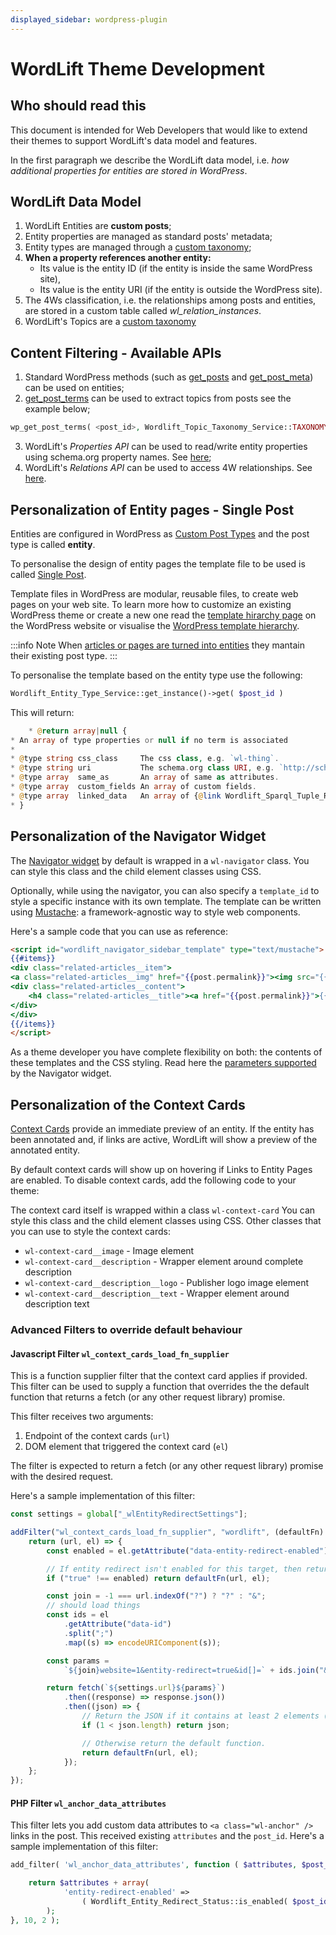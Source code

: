 ```yaml
---
displayed_sidebar: wordpress-plugin
---
```


# WordLift Theme Development

## Who should read this

This document is intended for Web Developers that would like to extend their themes to support WordLift's data model and features.

In the first paragraph we describe the WordLift data model, i.e. *how additional properties for entities are stored in WordPress*.

## WordLift Data Model

1. WordLift Entities are **custom posts**;
2. Entity properties are managed as standard posts' metadata;
3. Entity types are managed through a [custom taxonomy](https://codex.wordpress.org/Taxonomies#Custom_Taxonomies);
4. **When a property references another entity:**
     - Its value is the entity ID (if the entity is inside the same WordPress site),
     - Its value is the entity URI (if the entity is outside the WordPress site).
5. The 4Ws classification, i.e. the relationships among posts and entities, are stored in a custom table called *wl_relation_instances*.
6. WordLift's Topics are a [custom taxonomy](https://codex.wordpress.org/Taxonomies#Custom_Taxonomies)

## Content Filtering - Available APIs

1. Standard WordPress methods (such as [get_posts](https://codex.wordpress.org/Template_Tags/get_posts) and [get_post_meta](https://developer.wordpress.org/reference/functions/get_post_meta/)) can be used on entities;
2. [get_post_terms](https://codex.wordpress.org/Function_Reference/wp_get_post_terms) can be used to extract topics from posts see the example below;

```php
wp_get_post_terms( <post_id>, Wordlift_Topic_Taxonomy_Service::TAXONOMY_NAME, <args> )
```

3. WordLift's *Properties API* can be used to read/write entity properties using schema.org property names. See [here](https://github.com/insideout10/wordlift-plugin/blob/master/src/modules/core/wordlift_core_schema_api.php);
4. WordLift's *Relations API* can be used to access 4W relationships. See [here](https://github.com/insideout10/wordlift-plugin/blob/master/src/modules/core/wordlift_core_post_entity_relations.php).

## Personalization of Entity pages - Single Post

Entities are configured in WordPress as [Custom Post Types](https://codex.wordpress.org/Post_Types#Custom_Post_Types) and the post type is called **entity**.

To personalise the design of entity pages the template file to be used is called [Single Post](https://developer.wordpress.org/themes/basics/template-hierarchy/#single-post).

Template files in WordPress are modular, reusable files, to create web pages on your web site. To learn more how to customize an existing WordPress theme or create a new one read the [template hirarchy page](https://developer.wordpress.org/themes/basics/template-hierarchy/) on the WordPress website or visualise the [WordPress template hierarchy](https://wphierarchy.com/).

:::info Note
When [articles or pages are turned into entities](https://wordlift.io/blog/en/wordlift-3-15/) they mantain their existing post type.
:::

To personalise the template based on the entity type use the following:

```php
Wordlift_Entity_Type_Service::get_instance()->get( $post_id )
```

This will return:

```php
    * @return array|null {
* An array of type properties or null if no term is associated
*
* @type string css_class     The css class, e.g. `wl-thing`.
* @type string uri           The schema.org class URI, e.g. `http://schema.org/Thing`.
* @type array  same_as       An array of same as attributes.
* @type array  custom_fields An array of custom fields.
* @type array  linked_data   An array of {@link Wordlift_Sparql_Tuple_Rendition}.
* }
```

## Personalization of the Navigator Widget

The [Navigator widget](/pages/discover#the-navigator-widget) by default is wrapped in a `wl-navigator` class. You can style this class and the child element classes using CSS.

Optionally, while using the navigator, you can also specify a `template_id` to style a specific instance with its own template.
The template can be written using [Mustache](https://github.com/Mustache/Mustache): a framework-agnostic way to style web components.

Here's a sample code that you can use as reference:

```html
<script id="wordlift_navigator_sidebar_template" type="text/mustache">
{{#items}}
<div class="related-articles__item">
<a class="related-articles__img" href="{{post.permalink}}"><img src="{{{post.thumbnail}}}" alt="{{{post.title}}}" title="{{{post.title}}}"></a>
<div class="related-articles__content">
    <h4 class="related-articles__title"><a href="{{post.permalink}}">{{{post.title}}}</a></h4>
</div>
</div>
{{/items}}
</script>
```

As a theme developer you have complete flexibility on both: the contents of these templates and the CSS styling.
Read here the [parameters supported](/pages/shortcodes#navigator-widget) by the Navigator widget.

## Personalization of the Context Cards

[Context Cards](/pages/discover#context-cards) provide an immediate preview of an entity. If the entity has been annotated and, if links are active, WordLift will show a preview of the annotated entity.

By default context cards will show up on hovering if Links to Entity Pages are enabled. To disable context cards, add the following code to your theme:

The context card itself is wrapped within a class `wl-context-card` You can style this class and the child element classes using CSS. Other classes that you can use to style the context cards:

- `wl-context-card__image` - Image element
- `wl-context-card__description` - Wrapper element around complete description
- `wl-context-card__description__logo` - Publisher logo image element
- `wl-context-card__description__text` - Wrapper element around description text

### Advanced Filters to override default behaviour

#### Javascript Filter `wl_context_cards_load_fn_supplier`

This is a function supplier filter that the context card applies if provided. This filter can be used to supply a function that overrides the the default function that returns a fetch (or any other request library) promise.

This filter receives two arguments:

1. Endpoint of the context cards (`url`)
2. DOM element that triggered the context card (`el`)

The filter is expected to return a fetch (or any other request library) promise with the desired request.

Here's a sample implementation of this filter:

```Javascript
const settings = global["_wlEntityRedirectSettings"];

addFilter("wl_context_cards_load_fn_supplier", "wordlift", (defaultFn) => {
    return (url, el) => {
        const enabled = el.getAttribute("data-entity-redirect-enabled");

        // If entity redirect isn't enabled for this target, then return the defaultFn.
        if ("true" !== enabled) return defaultFn(url, el);

        const join = -1 === url.indexOf("?") ? "?" : "&";
        // should load things
        const ids = el
            .getAttribute("data-id")
            .split(";")
            .map((s) => encodeURIComponent(s));

        const params =
            `${join}website=1&entity-redirect=true&id[]=` + ids.join("&id[]=");

        return fetch(`${settings.url}${params}`)
            .then((response) => response.json())
            .then((json) => {
                // Return the JSON if it contains at least 2 elements (i.e. an entity and the web site).
                if (1 < json.length) return json;

                // Otherwise return the default function.
                return defaultFn(url, el);
            });
    };
});
```

#### PHP Filter `wl_anchor_data_attributes`

This filter lets you add custom data attributes to `<a class="wl-anchor" />` links in the post. This received existing `attributes` and the `post_id`. Here's a sample implementation of this filter:

```PHP
add_filter( 'wl_anchor_data_attributes', function ( $attributes, $post_id ) {

    return $attributes + array(
            'entity-redirect-enabled' =>
                ( Wordlift_Entity_Redirect_Status::is_enabled( $post_id ) ? 'true' : 'false' )
        );
}, 10, 2 );
```
